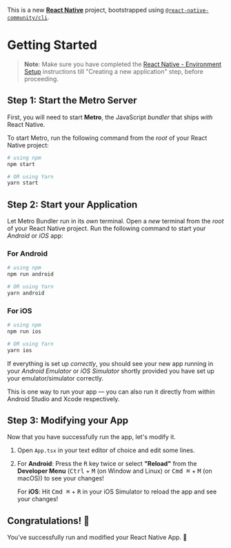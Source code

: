 This is a new [**React Native**](https://reactnative.dev) project, bootstrapped using [`@react-native-community/cli`](https://github.com/react-native-community/cli).

# Getting Started

>**Note**: Make sure you have completed the [React Native - Environment Setup](https://reactnative.dev/docs/environment-setup) instructions till "Creating a new application" step, before proceeding.

## Step 1: Start the Metro Server

First, you will need to start **Metro**, the JavaScript _bundler_ that ships _with_ React Native.

To start Metro, run the following command from the _root_ of your React Native project:

```bash
# using npm
npm start

# OR using Yarn
yarn start
```

## Step 2: Start your Application

Let Metro Bundler run in its _own_ terminal. Open a _new_ terminal from the _root_ of your React Native project. Run the following command to start your _Android_ or _iOS_ app:

### For Android

```bash
# using npm
npm run android

# OR using Yarn
yarn android
```

### For iOS

```bash
# using npm
npm run ios

# OR using Yarn
yarn ios
```

If everything is set up _correctly_, you should see your new app running in your _Android Emulator_ or _iOS Simulator_ shortly provided you have set up your emulator/simulator correctly.

This is one way to run your app — you can also run it directly from within Android Studio and Xcode respectively.

## Step 3: Modifying your App

Now that you have successfully run the app, let's modify it.

1. Open `App.tsx` in your text editor of choice and edit some lines.
2. For **Android**: Press the <kbd>R</kbd> key twice or select **"Reload"** from the **Developer Menu** (<kbd>Ctrl</kbd> + <kbd>M</kbd> (on Window and Linux) or <kbd>Cmd ⌘</kbd> + <kbd>M</kbd> (on macOS)) to see your changes!

   For **iOS**: Hit <kbd>Cmd ⌘</kbd> + <kbd>R</kbd> in your iOS Simulator to reload the app and see your changes!

## Congratulations! :tada:

You've successfully run and modified your React Native App. :partying_face:

